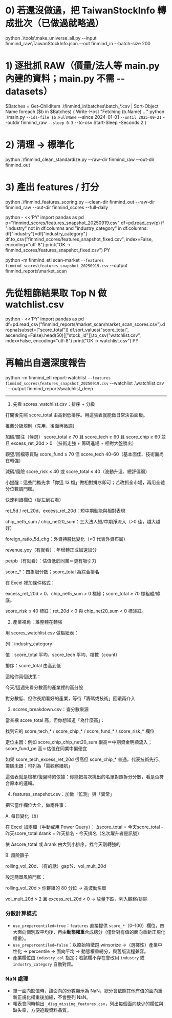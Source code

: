 # 0) 若還沒做過，把 TaiwanStockInfo 轉成批次（已做過就略過）
python .\tools\make_universe_all.py --input finmind_raw\TaiwanStockInfo.json --out finmind_in --batch-size 200

# 1) 逐批抓 RAW（價量/法人等 main.py 內建的資料；main.py 不需 --datasets）
$Batches = Get-ChildItem .\finmind_in\batches\batch_*.csv | Sort-Object Name
foreach ($b in $Batches) {
  Write-Host "Fetching $($b.Name) ..."
  python .\main.py `
    --ids-file $b.FullName `
    --since 2024-01-01 `
    --until 2025-09-21 `
    --outdir finmind_raw `
    --sleep 0.3 `
    --to-csv
  Start-Sleep -Seconds 2
}

# 2) 清理 → 標準化
python .\finmind_clean_standardize.py --raw-dir finmind_raw --out-dir finmind_out

# 3) 產出 features / 打分
python .\finmind_features_scoring.py --clean-dir finmind_out --raw-dir finmind_raw --out-dir finmind_scores --full-daily


python - <<'PY'
import pandas as pd
p="finmind_scores/features_snapshot_20250919.csv"
df=pd.read_csv(p)
if "industry" not in df.columns and "industry_category" in df.columns:
    df["industry"]=df["industry_category"]
df.to_csv("finmind_scores/features_snapshot_fixed.csv", index=False, encoding="utf-8")
print("OK -> finmind_scores/features_snapshot_fixed.csv")
PY

python -m finmind_etl scan-market `
  --features finmind_scores\features_snapshot_20250919.csv `
  --output   finmind_reports\market_scan

# 先從粗篩結果取 Top N 做 watchlist.csv
python - <<'PY'
import pandas as pd
df=pd.read_csv("finmind_reports/market_scan/market_scan_scores.csv").dropna(subset=["score_total"])
df.sort_values("score_total", ascending=False).head(50)[["stock_id"]].to_csv("watchlist.csv", index=False, encoding="utf-8")
print("OK -> watchlist.csv")
PY

# 再輸出自選深度報告
python -m finmind_etl report-watchlist `
  --features  finmind_scores\features_snapshot_20250919.csv `
  --watchlist .\watchlist.csv `
  --output    finmind_reports\watchlist_deep

---



1) 先看 scores_watchlist.csv：排序 + 分級

打開後先照 score_total 由高到低排序。用這張表就能做日常決策面板。

推薦分級規則（先用，後面再微調）

加碼/關注（候選）
score_total ≥ 70 且 score_tech ≥ 60 且 score_chip ≥ 60 並且 excess_ret_20d > 0
（技術走強 + 籌碼進場 + 相對大盤勝出）

觀望/回檔等買點
score_fund ≥ 70 但 score_tech 40–60（基本面佳、技術面尚在轉強）

減碼/風險
score_risk ≤ 40 或 score_total ≤ 40（波動升溫、總評偏弱）

小提醒：這些門檻先拿「你這 13 檔」做相對排序即可；若改抓全市場，再用全體分位數調門檻。

快速判讀欄位（從左到右看）

ret_5d / ret_20d、excess_ret_20d：短中期動能與相對表現

chip_net5_sum / chip_net20_sum：三大法人短/中期淨流入（>0 佳，越大越好）

foreign_ratio_5d_chg：外資持股比變化（>0 代表外資布局）

revenue_yoy（有就看）：年增轉正或加速加分

pe/pb（有就看）：估值低於同業＝更有吸引力

score_*：四象限分數；score_total 為綜合排名

在 Excel 裡加條件格式：

excess_ret_20d > 0、chip_net5_sum > 0 標綠；score_total ≥ 70 標粗體/綠底。

score_risk ≤ 40 標紅；ret_20d < 0 與 chip_net20_sum < 0 標淡紅。

2) 產業視角：誰整體在轉強

用 scores_watchlist.csv 做樞紐表：

列：industry_category

值：score_total 平均、score_tech 平均、檔數（count）

排序：score_total 由高到低

這給你兩個決策：

今天/這週先看分數高的產業裡的高分股

對分數低、但你長期看好的產業，等待「籌碼或技術」回暖再介入

3) scores_breakdown.csv：查分數來源

當某檔 score_total 高，但你想知道「為什麼高」：

找到它的 score_tech_* / score_chip_* / score_fund_* / score_risk_* 欄位

定位主因：例如 score_chip_chip_net20_sum 很高＝中期資金明顯流入；score_fund_pe 高＝估值在同業中偏便宜

如果 score_tech_excess_ret_20d 很高但 score_chip_* 普通，代表技術先行、籌碼未跟；可列為「需觀察續航」

這張表就是檢核/復盤時的依據：你能把每次挑出的名單對照拆分分數，看是否符合原本的邏輯。

4) features_snapshot.csv：加做「監測」與「異常」

把它當作欄位大全，做兩件事：

A. 每日變化（Δ）

在 Excel 加兩欄（手動或用 Power Query）：
Δscore_total = 今天score_total - 昨天score_total
Δrank = 昨天排名 - 今天排名（名次躍升者是訊號）

依 Δscore_total 或 Δrank 由大到小排序，找今天剛轉強的

B. 風險篩子

rolling_vol_20d、（有的話）gap%、vol_mult_20d

設定簡單風險門檻：

rolling_vol_20d > 你群組的 80 分位 → 高波動名單

vol_mult_20d > 2 且 excess_ret_20d < 0 → 放量下跌，列入觀察/排除



### 分數計算模式
- `use_prepercentiled=true`：`features` 直接提供 `score_*`（0–100）欄位，四大面向個別取平均後，再由**動態權重**合成總分（僅針對有值的面向重新正規化權重）。
- `use_prepercentiled=false`：以原始特徵跑 winsorize →（選擇性）產業中性化 → percentile → 面向平均 → 動態權重總分，與舊版流程兼容。
- 產業欄位由 `industry_col` 指定；若該欄不存在會改用 `industry` 或 `industry_category` 自動對齊。

### NaN 處理
- 單一面向缺值時，該面向的分數顯示為 NaN，總分會依照其他有值的面向重新正規化權重後加總，不會整列 NaN。
- 報表會同時輸出 `_diag_missing_features.csv`，列出每個面向缺少的欄位與缺失率，方便追蹤資料品質。
